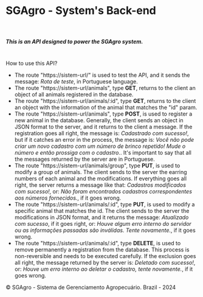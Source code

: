 <h1>SGAgro - System's Back-end</h1>
<br />
<h5>This is an API designed to power the SGAgro system.</h5>
<br />
<span>How to use this API?</span>
<br />
<ul>
    <li>
        <span>
            The route "https://sistem-url/" is used to test the API, and it sends the message: 
            <i>Rota de teste</i>,
            in Portuguese language.
        </span>
    </li>
    <li>
        <span>
            The route "https://sistem-url/animals", type <b>GET</b>, returns to the client an object of all animals registered in the database. 
        </span>
    </li>
    <li>
        <span>
            The route "https://sistem-url/animals/:id", type <b>GET</b>, returns to the client an object with the information of the animal that matches the "id" param. 
        </span>
    </li>
    <li>
        <span>
            The route "https://sistem-url/animals", type <b>POST</b>, is used to register a new animal in the database. Generally, the client sends an object in JSON format to the server, and it returns to the client a message.
            If the registration goes all right, the message is: <i>Cadastrado com sucesso!</i>, but if it catches an error in the process, the message is: <i>Você não pode criar um novo cadastro com um número de brinco repetido! Mude o número e então prossiga com o cadastro.</i>. It's important to say that all the messages returned by the server are in Portuguese.
        </span>
    </li>
    <li>
        <span>
            The route "https://sistem-url/animals/group", type <b>PUT</b>, is used to modify a group of animals. The client sends to the server the earring numbers of each animal and the modifications. If everything goes all right, the server returns a message like that: <i>Cadastros modificados com sucesso!</i>, or: <i>Não foram encontrados cadastros correspondentes aos números fornecidos.</i>, if it goes wrong.
        </span>
    </li>
    <li>
        <span>
            The route "https://sistem-url/animals/:id", type <b>PUT</b>, is used to modify a specific animal that matches the id. The client sends to the server the modifications in JSON format, and it returns the message: <i>Atualizado com sucesso</i>, if it goes right, or: <i>Houve algum erro interno do servidor ou as informações passadas são inválidas. Tente novamente.</i>, if it goes wrong.
        </span>
    </li>
    <li>
        <span>
            The route "https://sistem-url/animals/:id", type <b>DELETE</b>, is used to remove permanently a registration from the database. This process is non-reversible and needs to be executed carefully. If the exclusion goes all right, the message returned by the server is: <i>Deletado com sucesso!</i>, or: <i>Houve um erro interno ao deletar o cadastro, tente novamente.</i>, if it goes wrong.
        </span>
    </li>
</ul>

<span>&copy; SGAgro - Sistema de Gerenciamento Agropecuário.</span>
<span>Brazil - 2024</span>
